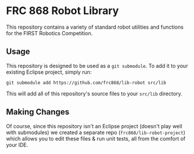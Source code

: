 # FRC 868 Robot Library

This repository contains a variety of standard robot utilities and functions for the FIRST Robotics Competition.

## Usage

This repository is designed to be used as a `git submodule`. To add it to your existing Eclipse project, simply run:

```
git submodule add https://github.com/frc868/lib-robot src/lib
```

This will add all of this repository's source files to your `src/lib` directory.

## Making Changes

Of course, since this repository isn't an Eclipse project (doesn't play well with submodules) we created a separate repo (`frc868/lib-robot-project`) which allows you to edit these files & run unit tests, all from the comfort of your IDE.
